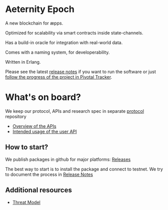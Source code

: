 Aeternity Epoch
==========

A new blockchain for æpps.

Optimized for scalability via smart contracts inside state-channels.

Has a build-in oracle for integration with real-world data.

Comes with a naming system, for developerability.

Written in Erlang.

Please see the latest [release notes][release-notes] if you want to run the software or just [follow the progress of the project in Pivotal Tracker](https://www.pivotaltracker.com/n/projects/2124891).

[release-notes]: https://github.com/aeternity/epoch/tree/master/docs/release-notes

What's on board?
===

We keep our protocol, APIs and research spec in separate [protocol](https://github.com/aeternity/protocol) repository
* [Overview of the APIs](https://github.com/aeternity/protocol/blob/master/epoch/api/README.md#overview)
* [Intended usage of the user API](https://github.com/aeternity/protocol/blob/master/epoch/api/README.md#user-api---intended-usage)

How to start?
---

We publish packages in github for major platforms: [Releases](https://github.com/aeternity/epoch/releases)

The best way to start is to install the package and connect to testnet.
We try to document the process in [Release Notes][release-notes]

Additional resources
---
* [Threat Model](https://github.com/aeternity/aetmodel/blob/master/ThreatModel.md)
